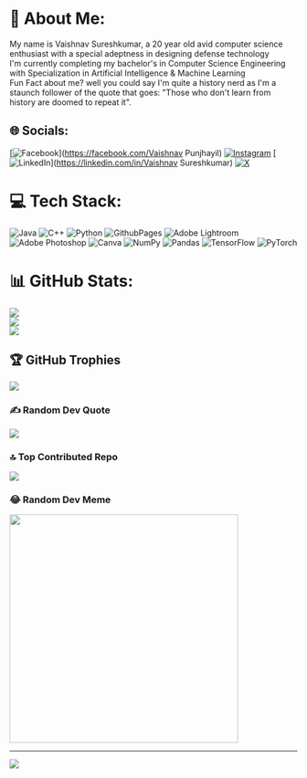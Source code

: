 # 💫 About Me:
My name is Vaishnav Sureshkumar, a 20 year old avid computer science enthusiast with a special adeptness in designing defense technology <br>I'm currently completing my bachelor's in Computer Science Engineering with Specialization in Artificial Intelligence & Machine Learning<br>Fun Fact about me? well you could say I'm quite a history nerd as I'm a staunch follower of the quote that goes: "Those who don't learn from history are doomed to repeat it".


## 🌐 Socials:
[![Facebook](https://img.shields.io/badge/Facebook-%231877F2.svg?logo=Facebook&logoColor=white)](https://facebook.com/Vaishnav Punjhayil) [![Instagram](https://img.shields.io/badge/Instagram-%23E4405F.svg?logo=Instagram&logoColor=white)](https://instagram.com/genjuice) [![LinkedIn](https://img.shields.io/badge/LinkedIn-%230077B5.svg?logo=linkedin&logoColor=white)](https://linkedin.com/in/Vaishnav Sureshkumar) [![X](https://img.shields.io/badge/X-black.svg?logo=X&logoColor=white)](https://x.com/gaiusgenjius) 

# 💻 Tech Stack:
![Java](https://img.shields.io/badge/java-%23ED8B00.svg?style=for-the-badge&logo=openjdk&logoColor=white) ![C++](https://img.shields.io/badge/c++-%2300599C.svg?style=for-the-badge&logo=c%2B%2B&logoColor=white) ![Python](https://img.shields.io/badge/python-3670A0?style=for-the-badge&logo=python&logoColor=ffdd54) ![GithubPages](https://img.shields.io/badge/github%20pages-121013?style=for-the-badge&logo=github&logoColor=white) ![Adobe Lightroom](https://img.shields.io/badge/Adobe%20Lightroom-31A8FF.svg?style=for-the-badge&logo=Adobe%20Lightroom&logoColor=white) ![Adobe Photoshop](https://img.shields.io/badge/adobe%20photoshop-%2331A8FF.svg?style=for-the-badge&logo=adobe%20photoshop&logoColor=white) ![Canva](https://img.shields.io/badge/Canva-%2300C4CC.svg?style=for-the-badge&logo=Canva&logoColor=white) ![NumPy](https://img.shields.io/badge/numpy-%23013243.svg?style=for-the-badge&logo=numpy&logoColor=white) ![Pandas](https://img.shields.io/badge/pandas-%23150458.svg?style=for-the-badge&logo=pandas&logoColor=white) ![TensorFlow](https://img.shields.io/badge/TensorFlow-%23FF6F00.svg?style=for-the-badge&logo=TensorFlow&logoColor=white) ![PyTorch](https://img.shields.io/badge/PyTorch-%23EE4C2C.svg?style=for-the-badge&logo=PyTorch&logoColor=white)
# 📊 GitHub Stats:
![](https://github-readme-stats.vercel.app/api?username=genjuice&theme=dark&hide_border=false&include_all_commits=false&count_private=false)<br/>
![](https://github-readme-streak-stats.herokuapp.com/?user=genjuice&theme=dark&hide_border=false)<br/>
![](https://github-readme-stats.vercel.app/api/top-langs/?username=genjuice&theme=dark&hide_border=false&include_all_commits=false&count_private=false&layout=compact)

## 🏆 GitHub Trophies
![](https://github-profile-trophy.vercel.app/?username=genjuice&theme=juicyfresh&no-frame=false&no-bg=false&margin-w=4)

### ✍️ Random Dev Quote
![](https://quotes-github-readme.vercel.app/api?type=vetical&theme=tokyonight)

### 🔝 Top Contributed Repo
![](https://github-contributor-stats.vercel.app/api?username=genjuice&limit=5&theme=dracula&combine_all_yearly_contributions=true)

### 😂 Random Dev Meme
<img src='https://randommeme-five.vercel.app/' style="height: 400px;"/>

---
[![](https://visitcount.itsvg.in/api?id=genjuice&icon=8&color=4)](https://visitcount.itsvg.in)

<!-- Proudly created with GPRM ( https://gprm.itsvg.in ) -->

